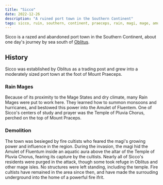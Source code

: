 ```yaml
---
title: "Sicco"
date: 2022-12-26
description: "A ruined port town in the Southern Continent"
tags: sicco, ruin, southern, continent, praeceps, rain, magi, mage, amulet, fluentum, pluvia
---
```


Sicco is a razed and abandoned port town in the Southern Continent, about
one day's journey by sea south of [Oblitus](../Oblitus/).

## History

Sicco was established by Oblitus as a trading post and grew into a moderately
sized port town at the foot of Mount Praeceps.

### Rain Mages

Because of its proximity to the Mage States and dry climate, many Rain Mages
were put to work here. They learned how to summon monsoons and hurricanes,
and bestowed this power into the Amulet of Fluentem. One of Sicco's centers
of study and prayer was the Temple of Pluvia Chorus, perched on the top
of Mount Praceps.

### Demolition

The town was besieged by fire cultists who feared the magi's growing power
and influence in the region. During the invasion, the magi hid the Amulet
of Fluentum inside an aquatic aura above the altar of the Temple of
Pluvia Chorus, fearing its capture by the cultists. Nearly all of Sicco's
residents were purged in the attack, though some took refuge in Oblitus
and other mage isles. No structures were left standing, including the
temple. Fire cultists have remained in the area since then, and have made
the surrouding underground into the home of a powerful fire ifrit.
